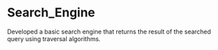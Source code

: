 # Search_Engine
 Developed a basic search engine that returns the result of the searched query using traversal algorithms.
